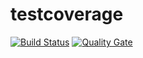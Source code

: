 # testcoverage
[![Build Status](https://travis-ci.com/erhchi/testcoverage.svg?branch=master)](https://travis-ci.com/erhchi/testcoverage)
[![Quality Gate](https://sonarcloud.io/api/project_badges/measure?project=com.erhchi.testcoverage%3Atestcoverage&metric=alert_status)](https://sonarcloud.io/dashboard/index/com.erhchi.testcoverage:testcoverage)

